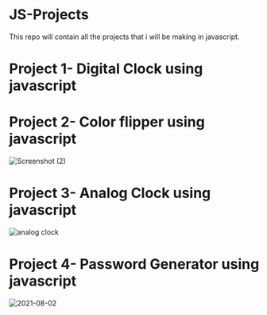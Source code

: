 
# JS-Projects
This repo will contain all the projects that i will be making in javascript.

# Project 1- Digital Clock using javascript

# Project 2- Color flipper using javascript
![Screenshot (2)](https://user-images.githubusercontent.com/68181276/125200930-a5cd6e00-e28a-11eb-89bc-9c532d7bb8f3.png)


# Project 3- Analog Clock using javascript
![analog clock](https://user-images.githubusercontent.com/68181276/125200788-f7292d80-e289-11eb-95ae-3bd41f59937c.png)

# Project 4- Password Generator using javascript
![2021-08-02](https://user-images.githubusercontent.com/68181276/127880706-cf98ab27-fd98-4083-9f93-91f701d170bf.png)

